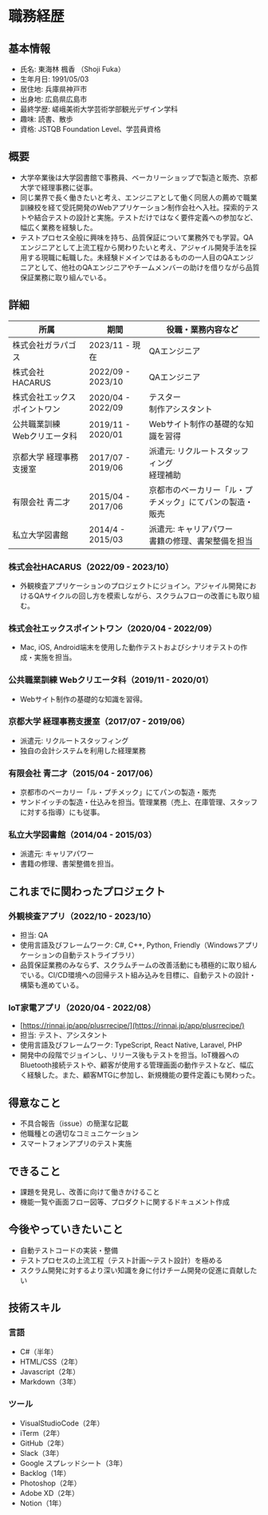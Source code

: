 # 職務経歴

## 基本情報

- 氏名: 東海林 楓香 （Shoji Fuka）
- 生年月日: 1991/05/03
- 居住地: 兵庫県神戸市  
- 出身地: 広島県広島市
- 最終学歴: 嵯峨美術大学芸術学部観光デザイン学科
- 趣味: 読書、散歩
- 資格: JSTQB Foundation Level、学芸員資格

## 概要

- 大学卒業後は大学図書館で事務員、ベーカリーショップで製造と販売、京都大学で経理事務に従事。
- 同じ業界で長く働きたいと考え、エンジニアとして働く同居人の薦めで職業訓練校を経て受託開発のWebアプリケーション制作会社へ入社。探索的テストや結合テストの設計と実施。テストだけではなく要件定義への参加など、幅広く業務を経験した。
- テストプロセス全般に興味を持ち、品質保証について業務外でも学習。QAエンジニアとして上流工程から関わりたいと考え、アジャイル開発手法を採用する現職に転職した。未経験ドメインではあるものの一人目のQAエンジニアとして、他社のQAエンジニアやチームメンバーの助けを借りながら品質保証業務に取り組んでいる。

## 詳細

| 所属 | 期間 | 役職・業務内容など |
| - | - | - |
| 株式会社ガラパゴス | 2023/11 - 現在 | QAエンジニア |
| 株式会社HACARUS | 2022/09 - 2023/10 | QAエンジニア |
| 株式会社エックスポイントワン | 2020/04 - 2022/09 | テスター<br>制作アシスタント |
| 公共職業訓練<br>Webクリエータ科 | 2019/11 - 2020/01 | Webサイト制作の基礎的な知識を習得 |
| 京都大学 経理事務支援室 | 2017/07 - 2019/06 | 派遣元: リクルートスタッフィング<br>経理補助 |
| 有限会社 青二才 | 2015/04 - 2017/06 | 京都市のベーカリー「ル・プチメック」にてパンの製造・販売 |
| 私立大学図書館 | 2014/4 - 2015/03 | 派遣元: キャリアパワー<br>書籍の修理、書架整備を担当 |

### 株式会社HACARUS（2022/09 - 2023/10）

- 外観検査アプリケーションのプロジェクトにジョイン。アジャイル開発におけるQAサイクルの回し方を模索しながら、スクラムフローの改善にも取り組む。

### 株式会社エックスポイントワン（2020/04 - 2022/09）

- Mac, iOS, Android端末を使用した動作テストおよびシナリオテストの作成・実施を担当。

### 公共職業訓練 Webクリエータ科（2019/11 - 2020/01）

- Webサイト制作の基礎的な知識を習得。

### 京都大学 経理事務支援室（2017/07 - 2019/06）

- 派遣元: リクルートスタッフィング
- 独自の会計システムを利用した経理業務

### 有限会社 青二才（2015/04 - 2017/06）

- 京都市のベーカリー「ル・プチメック」にてパンの製造・販売
- サンドイッチの製造・仕込みを担当。管理業務（売上、在庫管理、スタッフに対する指導）にも従事。

### 私立大学図書館（2014/04 - 2015/03）

- 派遣元: キャリアパワー
- 書籍の修理、書架整備を担当。

## これまでに関わったプロジェクト

### 外観検査アプリ（2022/10 - 2023/10）

- 担当: QA
- 使用言語及びフレームワーク: C#, C++, Python, Friendly（Windowsアプリケーションの自動テストライブラリ）
- 品質保証業務のみならず、スクラムチームの改善活動にも積極的に取り組んでいる。CI/CD環境への回帰テスト組み込みを目標に、自動テストの設計・構築も進めている。

### IoT家電アプリ（2020/04 - 2022/08）

- [https://rinnai.jp/app/plusrrecipe/](https://rinnai.jp/app/plusrrecipe/)
- 担当: テスト、アシスタント
- 使用言語及びフレームワーク: TypeScript, React Native, Laravel, PHP 
- 開発中の段階でジョインし、リリース後もテストを担当。IoT機器へのBluetooth接続テストや、顧客が使用する管理画面の動作テストなど、幅広く経験した。また、顧客MTGに参加し、新規機能の要件定義にも関わった。

<!-- ### オンライン展示会サイト（2021/01 - 2021/05）

- 担当: テスト、アシスタント
- 使用言語及びフレームワーク:React, Next.js, Laravel, PHP
- テストシナリオ作成を担当。仕様書がない状態から、実際に画面を操作し、精度の高いシナリオを完成させた。

### 中古車販売サイト（2021/01 - 2022/04）

- 担当: フロントエンドコーディング
- 使用言語及びフレームワーク: WordPress, HTML/CSS, Sass, JavaScript
- 季節ごとのキャンペーンLPの設置、新規店舗ページのコーディングを担当。

### アパレル系派遣会社webアプリ（2021/05 - 2022/04）

- 担当: webデザイン、テスト
- 使用言語及びフレームワーク: React Native, Laravel, FuelPHP
- PDFデータで作成されたデザインを元に、Photoshopを使用してデザインカンプを作成。実装後のデザインチェック、動作確認等も担当した。

### CtoBのマッチングサービスサイト（2022/04 - 2022/04）

- 担当: テスト
- 使用言語及びフレームワーク: Alpine.js, Jquery, Laravel, PHP
- 仕様書に基づきテストシナリオを作成。QA業務について学習した内容をもとに、新人テスターへの指示出しやテストの進行管理を担当。 -->

<!-- ## 副業で担当していた案件

### 着物レンタルサイトの保守（2021/03 - 2022/04）

- 和装プロデュース会社の関連Webサイト。顧客の要望をヒアリングした上でwelcartプラグインを導入し、商品の受注をサイト上で行えるよう改修した。
- 使用言語及びフレームワーク: HTML/CSS, JavaScript, WordPress
- 担当: 開発、保守・運用

### アパレルサイトの企画・運用（2020/03 - 2022/04）

- [http://lala-okamoto.com/](http://lala-okamoto.com/)
- 個人でアパレルブランドを運営している友人のポートフォリオサイト
- 担当: 企画、開発、保守・運用、デザイン
- 使用言語及びフレームワーク: Nuxt.js, microCMS -->

## 得意なこと

- 不具合報告（issue）の簡潔な記載
- 他職種との適切なコミュニケーション
- スマートフォンアプリのテスト実施

## できること

- 課題を発見し、改善に向けて働きかけること
- 機能一覧や画面フロー図等、プロダクトに関するドキュメント作成

## 今後やっていきたいこと

- 自動テストコードの実装・整備
- テストプロセスの上流工程（テスト計画〜テスト設計）を極める
- スクラム開発に対するより深い知識を身に付けチーム開発の促進に貢献したい

## 技術スキル

### 言語

- C#（半年）
- HTML/CSS（2年）
- Javascript（2年）
- Markdown（3年）

### ツール

- VisualStudioCode（2年）
- iTerm（2年）
- GitHub（2年）
- Slack（3年）
- Google スプレッドシート（3年）
- Backlog（1年）
- Photoshop（2年）
- Adobe XD（2年）
- Notion（1年）

<!-- ### フレームワーク

- Nuxt.js（2年）
- WordPress（1年） -->
